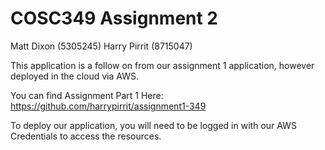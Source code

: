 # COSC349 Assignment 2

Matt Dixon (5305245)
Harry Pirrit (8715047)

This application is a follow on from our assignment 1 application, however deployed in the cloud via AWS.

You can find Assignment Part 1 Here: https://github.com/harrypirrit/assignment1-349

To deploy our application, you will need to be logged in with our AWS Credentials to access the resources.
